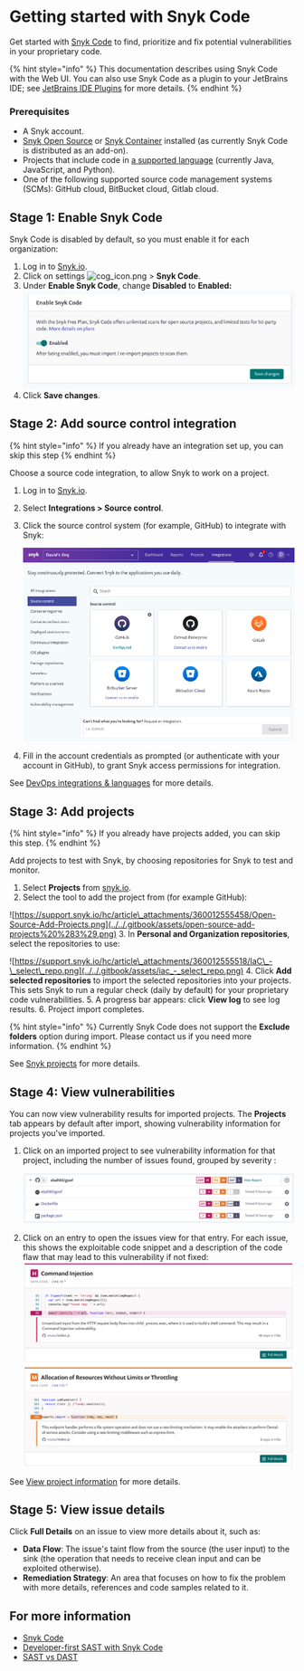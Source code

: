 # Getting started with Snyk Code

Get started with [Snyk Code](https://snyk.io/product/snyk-code/) to find, prioritize and fix potential vulnerabilities in your proprietary code.

{% hint style="info" %}
This documentation describes using Snyk Code with the Web UI. You can also use Snyk Code as a plugin to your JetBrains IDE; see [JetBrains IDE Plugins](https://support.snyk.io/hc/en-us/articles/360004032317-JetBrains-IDE-Plugins) for more details.
{% endhint %}

### Prerequisites

* A Snyk account.
* [Snyk Open Source](https://docs.snyk.io/snyk-open-source) or [Snyk Container](https://docs.snyk.io/snyk-container) installed \(as currently Snyk Code is distributed as an add-on\).
* Projects that include code in [a supported language](https://docs.snyk.io/snyk-code/snyk-code-language-and-framework-support) \(currently Java, JavaScript, and Python\).
* One of the following supported source code management systems \(SCMs\): GitHub cloud, BitBucket cloud, Gitlab cloud.

## Stage 1: Enable Snyk Code

Snyk Code is disabled by default, so you must enable it for each organization:

1. Log in to [Snyk.io](http://snyk.io/).
2. Click on settings ![cog\_icon.png](https://support.snyk.io/hc/article_attachments/4402908592145/cog_icon.png)  &gt; **Snyk Code**.
3. Under **Enable Snyk Code**, change **Disabled** to **Enabled:**  ![enable-snyk-code.png](../../.gitbook/assets/enable-snyk-code.png)
4. Click **Save changes**.

## Stage 2: Add source control integration

{% hint style="info" %}
If you already have an integration set up, you can skip this step
{% endhint %}

Choose a source code integration, to allow Snyk to work on a project.

1. Log in to [Snyk.io](http://snyk.io/).
2. Select **Integrations &gt; Source control**.
3. Click the source control system \(for example, GitHub\) to integrate with Snyk:

   ![Screenshot\_2021-06-22\_at\_10.58.18.png](../../.gitbook/assets/screenshot-2021-06-22-at-10.58.18.png)

4. Fill in the account credentials as prompted \(or authenticate with your account in GitHub\), to grant Snyk access permissions for integration.

See [DevOps integrations & languages](https://support.snyk.io/hc/en-us/articles/360011733538-DevOps-integrations-languages) for more details.

## Stage 3: Add projects

{% hint style="info" %}
If you already have projects added, you can skip this step.
{% endhint %}

Add projects to test with Snyk, by choosing repositories for Snyk to test and monitor.

1. Select **Projects** from [snyk.io](http://snyk.io/).
2. Select the tool to add the project from \(for example GitHub\):

![https://support.snyk.io/hc/article\_attachments/360012555458/Open-Source-Add-Projects.png](../../.gitbook/assets/open-source-add-projects%20%283%29.png) 3. In **Personal and Organization repositories**, select the repositories to use:

![https://support.snyk.io/hc/article\_attachments/360012555518/IaC\_-\_select\_repo.png](../../.gitbook/assets/iac_-_select_repo.png) 4. Click **Add selected repositories** to import the selected repositories into your projects. This sets Snyk to run a regular check \(daily by default\) for your proprietary code vulnerabilities. 5. A progress bar appears: click **View log** to see log results. 6. Project import completes.

{% hint style="info" %}
Currently Snyk Code does not support the **Exclude folders** option during import. Please contact us if you need more information.
{% endhint %}

See [Snyk projects](https://support.snyk.io/hc/en-us/sections/360004724958-Snyk-projects) for more details.

## Stage 4: View vulnerabilities

You can now view vulnerability results for imported projects. The **Projects** tab appears by default after import, showing vulnerability information for projects you've imported.

1. Click on an imported project to see vulnerability information for that project, including the number of issues found, grouped by severity :

   ![View-Vulns1.png](../../.gitbook/assets/view-vulns1.png)

2. Click on an entry to open the issues view for that entry. For each issue, this shows the exploitable code snippet and a description of the code flaw that may lead to this vulnerability if not fixed: ![View-Vulns2.png](../../.gitbook/assets/view-vulns2.png)

See [View project information](https://docs.snyk.io/getting-started/introduction-to-snyk-projects/view-project-information) for more details.

## Stage 5: View issue details

Click **Full Details** on an issue to view more details about it, such as:

* **Data Flow**: The issue's taint flow from the source \(the user input\) to the sink \(the operation that needs to receive clean input and can be exploited otherwise\).
* **Remediation Strategy**: An area that focuses on how to fix the problem with more details, references and code samples related to it.

## For more information

* [Snyk Code](https://docs.snyk.io/snyk-code)
* [Developer-first SAST with Snyk Code](https://snyk.io/blog/developer-first-sast-with-snyk-code/)
* [SAST vs DAST](https://snyk.io/learn/sast-vs-dast/)

